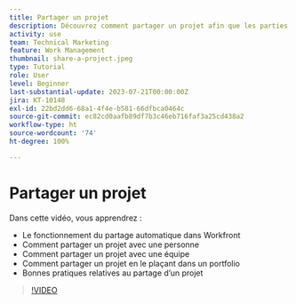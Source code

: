 ```yaml
---
title: Partager un projet
description: Découvrez comment partager un projet afin que les parties prenantes et les autres personnes intéressées par le projet puissent avoir une visibilité sur le travail effectué à l’aide de  [!DNL  Workfront].
activity: use
team: Technical Marketing
feature: Work Management
thumbnail: share-a-project.jpeg
type: Tutorial
role: User
level: Beginner
last-substantial-update: 2023-07-21T00:00:00Z
jira: KT-10148
exl-id: 22bd2dd6-68a1-4f4e-b581-66dfbca0464c
source-git-commit: ec82cd0aafb89df7b3c46eb716faf3a25cd438a2
workflow-type: ht
source-wordcount: '74'
ht-degree: 100%

---
```


# Partager un projet

Dans cette vidéo, vous apprendrez :

* Le fonctionnement du partage automatique dans Workfront
* Comment partager un projet avec une personne
* Comment partager un projet avec une équipe
* Comment partager un projet en le plaçant dans un portfolio
* Bonnes pratiques relatives au partage d’un projet

>[!VIDEO](https://video.tv.adobe.com/v/3418904/?quality=12&learn=on)
